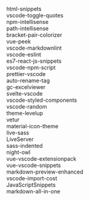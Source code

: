 html-snippets  
vscode-toggle-quotes  
npm-intellisense  
path-intellisense  
bracket-pair-colorizer  
vue-peek  
vscode-markdownlint  
vscode-eslint  
es7-react-js-snippets  
vscode-npm-script  
prettier-vscode  
auto-rename-tag  
gc-excelviewer  
svelte-vscode  
vscode-styled-components  
vscode-random  
theme-levelup  
vetur  
material-icon-theme  
live-sass  
LiveServer  
sass-indented  
night-owl  
vue-vscode-extensionpack  
vue-vscode-snippets  
markdown-preview-enhanced  
vscode-import-cost  
JavaScriptSnippets  
markdown-all-in-one  
  